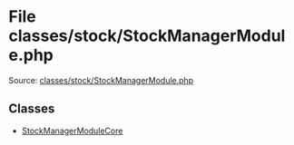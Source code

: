 File classes/stock/StockManagerModule.php
=========
Source: [classes/stock/StockManagerModule.php](https://github.com/PrestaShop/PrestaShop/blob/1.6.1.1/classes/stock/StockManagerModule.php)


Classes
-------

* [StockManagerModuleCore](class.StockManagerModuleCore)

